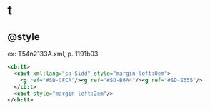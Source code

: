 # t

## @style

ex: T54n2133A.xml, p. 1191b03

```xml
<cb:tt>
  <cb:t xml:lang="sa-Sidd" style="margin-left:0em">
    <g ref="#SD-CFCA"/><g ref="#SD-B6A4"/><g ref="#SD-E355"/>
  </cb:t>
  <cb:t style="margin-left:2em"/>
</cb:tt>
```

